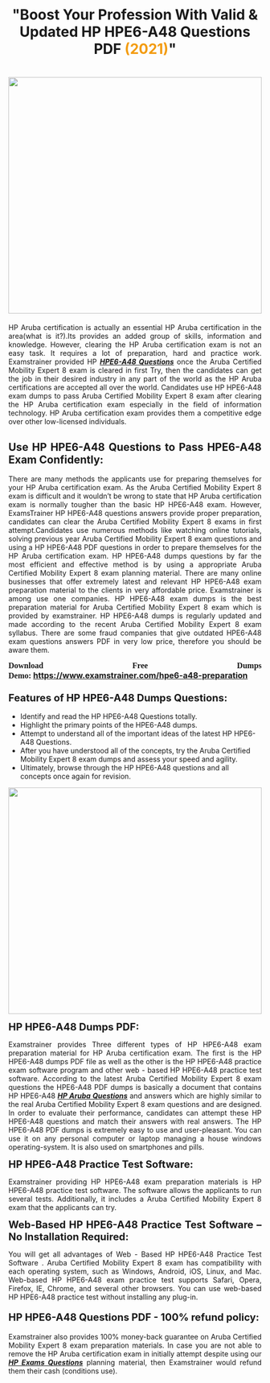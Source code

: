 <h1 style="text-align: center;"><strong>"Boost Your Profession With Valid & Updated HP HPE6-A48 Questions PDF <span style="color:#f39c12;">(</span><font color="#f39c12">2021)</font>"</strong></h1>

<h1><strong><a href="https://www.examstrainer.com/hpe6-a48-preparation"><img alt="" src="https://lh3.googleusercontent.com/pw/ACtC-3f8c-slHvsLmpoocRcSJ18CXwyuRuDgfxOBXx4IdSHEzjzfh_xOgpUBjgAAY02t4nrCZtN09VK0W3n2neEBZCEPjO0q0DqiUEWHT2FAznA-KvTY27ZQYN7h16PdyGeKKF-LX8DxtBlN22QRufsFJCN3=w1366-h541-no?authuser=0" style="width: 100%; height: 470px;" /></a></strong></h1>

<p style="text-align: justify;">HP Aruba certification is actually an essential HP Aruba certification in the area(what is it?).Its provides an added group of skills, information and knowledge. However, clearing the HP Aruba certification exam is not an easy task. It requires a lot of preparation, hard and practice work. Examstrainer provided HP <em><a href="https://www.examstrainer.com/hpe6-a48-preparation"><strong>HPE6-A48 Questions</strong></a></em> once the Aruba Certified Mobility Expert 8 exam is cleared in first Try, then the candidates can get the job in their desired industry in any part of the world as the HP Aruba certifications are accepted all over the world. Candidates use HP HPE6-A48 exam dumps to pass Aruba Certified Mobility Expert 8 exam after clearing the HP Aruba certification exam especially in the field of information technology. HP Aruba certification exam provides them a competitive edge over other low-licensed individuals.</p>

<h2 style="text-align: justify;"><strong>Use HP HPE6-A48 Questions to Pass HPE6-A48 Exam Confidently:</strong></h2>

<p style="text-align: justify;">There are many methods the applicants use for preparing themselves for your HP Aruba certification exam. As the Aruba Certified Mobility Expert 8 exam is difficult and it wouldn’t be wrong to state that HP Aruba certification exam is normally tougher than the basic HP HPE6-A48 exam. However, ExamsTrainer HP HPE6-A48 questions answers provide proper preparation, candidates can clear the Aruba Certified Mobility Expert 8 exams in first attempt.Candidates use numerous methods like watching online tutorials, solving previous year Aruba Certified Mobility Expert 8 exam questions and using a HP HPE6-A48 PDF questions in order to prepare themselves for the HP Aruba certification exam. HP HPE6-A48 dumps questions by far the most efficient and effective method is by using a appropriate Aruba Certified Mobility Expert 8 exam planning material. There are many online businesses that offer extremely latest and relevant HP HPE6-A48 exam preparation material to the clients in very affordable price. Examstrainer is among use one companies. HP HPE6-A48 exam dumps is the best preparation material for Aruba Certified Mobility Expert 8 exam which is provided by examstrainer. HP HPE6-A48 dumps is regularly updated and made according to the recent Aruba Certified Mobility Expert 8 exam syllabus. There are some fraud companies that give outdated HPE6-A48 exam questions answers PDF in very low price, therefore you should be aware them.</p>

<p style="text-align: justify;"><span style="font-family:Georgia,serif;"><strong><span style="font-size:16px;">Download Free Dumps Demo:</span></strong></span> <span style="font-size:16px;"><strong><a href="https://www.examstrainer.com/hpe6-a48-preparation">https://www.examstrainer.com/hpe6-a48-preparation</a></strong></span></p>

<h3 style="text-align: justify;"><strong><span style="font-size:20px;">Features of HP HPE6-A48 Dumps Questions:</span></strong></h3>

<ul>
	<li>Identify and read the HP HPE6-A48 Questions totally.</li>
	<li>Highlight the primary points of the HPE6-A48 dumps.</li>
	<li>Attempt to understand all of the important ideas of the latest HP HPE6-A48 Questions.</li>
	<li>After you have understood all of the concepts, try the Aruba Certified Mobility Expert 8 exam dumps and assess your speed and agility.</li>
	<li>Ultimately, browse through the HP HPE6-A48 questions and all concepts once again for revision.</li>
</ul>

<p><a href="https://www.examstrainer.com/hp-aruba-exam-questions"><img alt="" src="https://lh3.googleusercontent.com/pw/ACtC-3d_xTg0HpoP12oxsWWcg_1SUjqBFEuEO7WDQ368VPTl6ExuzazrYkK5jHsoYFCF8AGV0s9oMu3HExQh1rFBPlN69O0KP2LWrbcXqCrkT8zA2rOTvQ1BAvJxLBhtyb-j0euWtd77LC_5ATe7WmfpKzJX=w1367-h374-no?authuser=0" style="width: 100%; height: 450px;" /></a></p>

<p><strong><span style="font-size:20px;">HP HPE6-A48 Dumps PDF:</span></strong></p>

<p style="text-align: justify;">Examstrainer provides Three different types of HP HPE6-A48 exam preparation material for HP Aruba certification exam. The first is the HP HPE6-A48 dumps PDF file as well as the other is the HP HPE6-A48 practice exam software program and other web - based HP HPE6-A48 practice test software. According to the latest Aruba Certified Mobility Expert 8 exam questions the HPE6-A48 PDF dumps is basically a document that contains HP HPE6-A48 <em><a href="https://www.examstrainer.com/hp-aruba-exam-questions"><strong>HP Aruba Questions</strong></a></em> and answers which are highly similar to the real Aruba Certified Mobility Expert 8 exam questions and are designed. In order to evaluate their performance, candidates can attempt these HP HPE6-A48 questions and match their answers with real answers. The HP HPE6-A48 PDF dumps is extremely easy to use and user-pleasant. You can use it on any personal computer or laptop managing a house windows operating-system. It is also used on smartphones and pills.</p>

<p style="text-align: justify;"><strong><span style="font-size:20px;">HP HPE6-A48 Practice Test Software:</span></strong></p>

<p style="text-align: justify;">Examstrainer providing HP HPE6-A48 exam preparation materials is HP HPE6-A48 practice test software. The software allows the applicants to run several tests. Additionally, it includes a Aruba Certified Mobility Expert 8 exam that the applicants can try.</p>

<p style="text-align: justify;"><strong><span style="font-size:20px;">Web-Based HP HPE6-A48 Practice Test Software – No Installation Required:</span></strong></p>

<p style="text-align: justify;">You will get all advantages of Web - Based HP HPE6-A48 Practice Test Software . Aruba Certified Mobility Expert 8 exam has compatibility with each operating system, such as Windows, Android, iOS, Linux, and Mac. Web-based HP HPE6-A48 exam practice test supports Safari, Opera, Firefox, IE, Chrome, and several other browsers. You can use web-based HP HPE6-A48 practice test without installing any plug-in.</p>

<h4 style="text-align: justify;"><strong><span style="font-size:20px;">HP HPE6-A48 Questions PDF - 100% refund policy:</span></strong></h4>

<p style="text-align: justify;">Examstrainer also provides 100% money-back guarantee on Aruba Certified Mobility Expert 8 exam preparation materials. In case you are not able to remove the HP Aruba certification exam in initially attempt despite using our <em><a href="https://www.examstrainer.com/hp-exams"><strong>HP Exams Questions</strong></a></em> planning material, then Examstrainer would refund them their cash (conditions use).</p>
